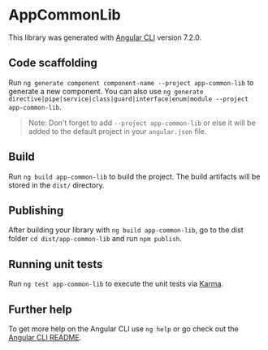 # AppCommonLib

This library was generated with [Angular CLI](https://github.com/angular/angular-cli) version 7.2.0.

## Code scaffolding

Run `ng generate component component-name --project app-common-lib` to generate a new component. You can also use `ng generate directive|pipe|service|class|guard|interface|enum|module --project app-common-lib`.
> Note: Don't forget to add `--project app-common-lib` or else it will be added to the default project in your `angular.json` file. 

## Build

Run `ng build app-common-lib` to build the project. The build artifacts will be stored in the `dist/` directory.

## Publishing

After building your library with `ng build app-common-lib`, go to the dist folder `cd dist/app-common-lib` and run `npm publish`.

## Running unit tests

Run `ng test app-common-lib` to execute the unit tests via [Karma](https://karma-runner.github.io).

## Further help

To get more help on the Angular CLI use `ng help` or go check out the [Angular CLI README](https://github.com/angular/angular-cli/blob/master/README.md).
